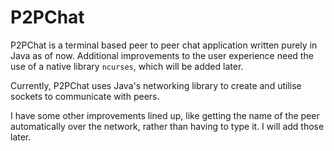 # P2PChat
P2PChat is a terminal based peer to peer chat application written purely in Java as of now.
Additional improvements to the user experience need the use of a native library
`ncurses`, which will be added later.

Currently, P2PChat uses Java's networking library to create and utilise sockets
to communicate with peers.

I have some other improvements lined up, like getting the name of the peer automatically over the network, rather than having to type it.
I will add those later.
